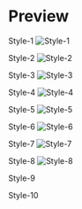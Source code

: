 # Preview

Style-1
![Style-1](https://github.com/user-attachments/assets/50826322-b565-4a5a-af0b-70dda399fd1a)

Style-2
![Style-2](https://github.com/user-attachments/assets/71ee9ae6-f57f-4762-abe1-f5456f13c534)

Style-3
![Style-3](https://github.com/user-attachments/assets/d770c87c-dd9a-4bd4-8736-7f9855c23155)

Style-4
![Style-4](https://github.com/user-attachments/assets/f4cbeea2-86b3-43fd-b13f-d4e862200666)

Style-5
![Style-5](https://github.com/user-attachments/assets/5399df92-bea7-47de-8f75-b890ead7e55f)

Style-6
![Style-6](https://github.com/user-attachments/assets/c56bc90a-cf07-4535-ba2f-fc556ea9a804)

Style-7
![Style-7](https://github.com/user-attachments/assets/291fbf79-0678-4b62-b454-613589911a17)

Style-8
![Style-8](https://github.com/user-attachments/assets/67521c55-3223-4b07-9722-6a0f5b2f6326)

Style-9


Style-10
